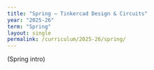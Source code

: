 ```yaml
---
title: "Spring — Tinkercad Design & Circuits"
year: "2025-26"
term: "Spring"
layout: single
permalink: /curriculum/2025-26/spring/
---
```

(Spring intro)


